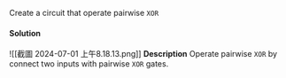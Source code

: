 Create a circuit that operate pairwise `XOR`

#### Solution
![[截圖 2024-07-01 上午8.18.13.png]]
**Description**
Operate pairwise `XOR` by connect two inputs with pairwise `XOR` gates. 